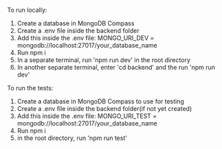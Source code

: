 To run locally:

1. Create a database in MongoDB Compass
2. Create a .env file inside the backend folder
3. Add this inside the .env file: MONGO_URI_DEV = mongodb://localhost:27017/your_database_name
4. Run npm i
5. In a separate terminal, run 'npm run dev' in the root directory
6. In another separate terminal, enter 'cd backend' and the run 'npm run dev'

To run the tests:

1. Create a database in MongoDB Compass to use for testing
2. Create a .env file inside the backend folder(if not yet created)
3. Add this inside the .env file: MONGO_URI_TEST = mongodb://localhost:27017/your_database_name
4. Run npm i
5. in the root directory, run 'npm run test'
